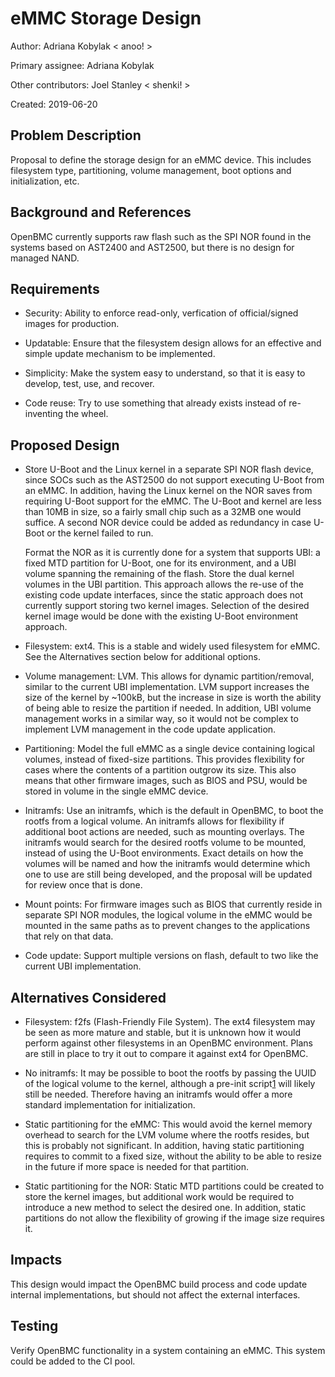 # eMMC Storage Design

Author: Adriana Kobylak < anoo! >

Primary assignee: Adriana Kobylak

Other contributors: Joel Stanley < shenki! >

Created: 2019-06-20

## Problem Description
Proposal to define the storage design for an eMMC device. This includes
filesystem type, partitioning, volume management, boot options and
initialization, etc.

## Background and References
OpenBMC currently supports raw flash such as the SPI NOR found in the systems
based on AST2400 and AST2500, but there is no design for managed NAND.

## Requirements
- Security: Ability to enforce read-only, verfication of official/signed
  images for production.

- Updatable: Ensure that the filesystem design allows for an effective and
  simple update mechanism to be implemented.

- Simplicity: Make the system easy to understand, so that it is easy to
  develop, test, use, and recover.

- Code reuse: Try to use something that already exists instead of re-inventing
  the wheel.

## Proposed Design
- Store U-Boot and the Linux kernel in a separate SPI NOR flash device, since
  SOCs such as the AST2500 do not support executing U-Boot from an eMMC. In
  addition, having the Linux kernel on the NOR saves from requiring U-Boot
  support for the eMMC. The U-Boot and kernel are less than 10MB in size, so a
  fairly small chip such as a 32MB one would suffice. A second NOR device could
  be added as redundancy in case U-Boot or the kernel failed to run.

  Format the NOR as it is currently done for a system that supports UBI: a fixed
  MTD partition for U-Boot, one for its environment, and a UBI volume spanning
  the remaining of the flash. Store the dual kernel volumes in the UBI partition.
  This approach allows the re-use of the existing code update interfaces, since
  the static approach does not currently support storing two kernel images.
  Selection of the desired kernel image would be done with the existing U-Boot
  environment approach.

- Filesystem: ext4. This is a stable and widely used filesystem for eMMC. See
  the Alternatives section below for additional options.

- Volume management: LVM. This allows for dynamic partition/removal, similar to
  the current UBI implementation. LVM support increases the size of the kernel
  by ~100kB, but the increase in size is worth the ability of being able to
  resize the partition if needed. In addition, UBI volume management works in a
  similar way, so it would not be complex to implement LVM management in the
  code update application.

- Partitioning: Model the full eMMC as a single device containing logical
  volumes, instead of fixed-size partitions. This provides flexibility for cases
  where the contents of a partition outgrow its size. This also means that other
  firmware images, such as BIOS and PSU, would be stored in volume in the single
  eMMC device.

- Initramfs: Use an initramfs, which is the default in OpenBMC, to boot the
  rootfs from a logical volume. An initramfs allows for flexibility if
  additional boot actions are needed, such as mounting overlays. The initramfs
  would search for the desired rootfs volume to be mounted, instead of using the
  U-Boot environments. Exact details on how the volumes will be named and how
  the initramfs would determine which one to use are still being developed, and
  the proposal will be updated for review once that is done.

- Mount points: For firmware images such as BIOS that currently reside in
  separate SPI NOR modules, the logical volume in the eMMC would be mounted in
  the same paths as to prevent changes to the applications that rely on that
  data.

- Code update: Support multiple versions on flash, default to two like the
  current UBI implementation.

## Alternatives Considered
- Filesystem: f2fs (Flash-Friendly File System). The ext4 filesystem may be seen
  as more mature and stable, but it is unknown how it would perform against
  other filesystems in an OpenBMC environment. Plans are still in place to try
  it out to compare it against ext4 for OpenBMC.

- No initramfs: It may be possible to boot the rootfs by passing the UUID of the
  logical volume to the kernel, although a pre-init script[1] will likely still
  be needed. Therefore having an initramfs would offer a more standard
  implementation for initialization.

- Static partitioning for the eMMC: This would avoid the kernel memory overhead
  to search for the LVM volume where the rootfs resides, but this is probably
  not significant. In addition, having static partitioning requires to commit to
  a fixed size, without the ability to be able to resize in the future if more
  space is needed for that partition.

- Static partitioning for the NOR: Static MTD partitions could be created to
  store the kernel images, but additional work would be required to introduce a
  new method to select the desired one. In addition, static partitions do not
  allow the flexibility of growing if the image size requires it.

## Impacts
This design would impact the OpenBMC build process and code update
internal implementations, but should not affect the external interfaces.

## Testing
Verify OpenBMC functionality in a system containing an eMMC. This system could
be added to the CI pool.

[1]: https://github.com/openbmc/openbmc/blob/master/meta-phosphor/recipes-phosphor/preinit-mounts/preinit-mounts/init
